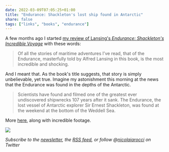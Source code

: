 ```yaml
---
date: 2022-03-09T07:05:25+01:00
title: "Endurance: Shackleton's lost ship found in Antarctic"
share: false
tags: ["links", "books", "endurance"]
---
```

A few months ago I started [my review of Lansing's *Endurance: Shackleton's
Incredible Voyage*][1] with these words:

> Of all the stories of maritime adventures I’ve read, that of the Endurance,
> masterfully told by Alfred Lansing in this book, is the most incredible and
> shocking.

And I meant that. As the book's title suggests, that story is simply
unbelievable, yet true. Imagine my astonishment this morning at the news that
the Endurance was found in the depths of the Antarctic.

> Scientists have found and filmed one of the greatest ever undiscovered
> shipwrecks 107 years after it sank. The Endurance, the lost vessel of
> Antarctic explorer Sir Ernest Shackleton, was found at the weekend at the
> bottom of the Weddell Sea. 

More [here][2], along with incredible footage.

![](/images/endurance.png)


*Subscribe to the [newsletter][nl], the [RSS feed][rss], or follow @[nicolaiarocci][tw] on Twitter*

 [1]:/book-review-endurance-shackletons-incredible-voyage/
 [2]: https://www.bbc.com/news/science-environment-60662541
 [rss]: https://nicolaiarocci.com/index.xml
 [tw]: http://twitter.com/nicolaiarocci
 [nl]: https://nicolaiarocci.substack.com
